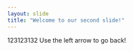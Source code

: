 ```yaml
---
layout: slide
title: "Welcome to our second slide!"
---
```

123123132
Use the left arrow to go back!
